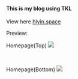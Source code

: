 
#### This is my blog using TKL

View here [hlyin.space](http://hlyin.space)

Preview:

Homepage(Top)
![](http://gitimage-10031767.file.myqcloud.com/git_readme/blog_home.jpg)

<br/>

Homepage(Bottom)
![](http://gitimage-10031767.file.myqcloud.com/git_readme/blog_home2.jpg)

